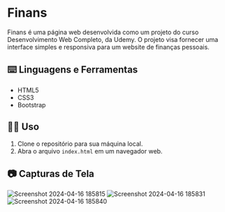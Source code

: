 # Finans

Finans é uma página web desenvolvida como um projeto do curso Desenvolvimento Web Completo, da Udemy. O projeto visa fornecer uma interface simples e responsiva para um website de finanças pessoais.

## ⌨️ Linguagens e Ferramentas
- HTML5
- CSS3
- Bootstrap

## 👩‍💻 Uso
1. Clone o repositório para sua máquina local.
2. Abra o arquivo `index.html` em um navegador web.

## 📷 Capturas de Tela
![Screenshot 2024-04-16 185815](https://github.com/alicecabral/finance-website/assets/64849779/6bb09c93-4707-4325-b2a0-f58a6d2bbcfb)
![Screenshot 2024-04-16 185831](https://github.com/alicecabral/finance-website/assets/64849779/d29e728c-48da-4ff0-9097-7e02d7ef478f)
![Screenshot 2024-04-16 185840](https://github.com/alicecabral/finance-website/assets/64849779/2c5fb5bf-891a-4cc3-9b13-6a0777274c94)
